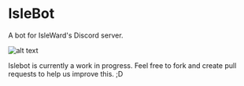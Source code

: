 # IsleBot

A bot for IsleWard's Discord server.

![alt text](https://github.com/FanMclaine/IsleBot/blob/patch-1/random/Screenshot_69420.png?raw=true)

Islebot is currently a work in progress. Feel free to fork and create pull requests to help us improve this. ;D
